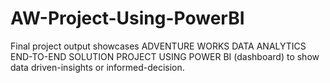# AW-Project-Using-PowerBI
Final project output showcases ADVENTURE WORKS DATA ANALYTICS END-TO-END SOLUTION PROJECT USING POWER BI (dashboard) to show data driven-insights or informed-decision.
